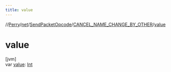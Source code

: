 ```yaml
---
title: value
---
```

//[Perry](../../../../index.html)/[net](../../index.html)/[SendPacketOpcode](../index.html)/[CANCEL_NAME_CHANGE_BY_OTHER](index.html)/[value](value.html)



# value



[jvm]\
var [value](value.html): [Int](https://kotlinlang.org/api/latest/jvm/stdlib/kotlin/-int/index.html)




